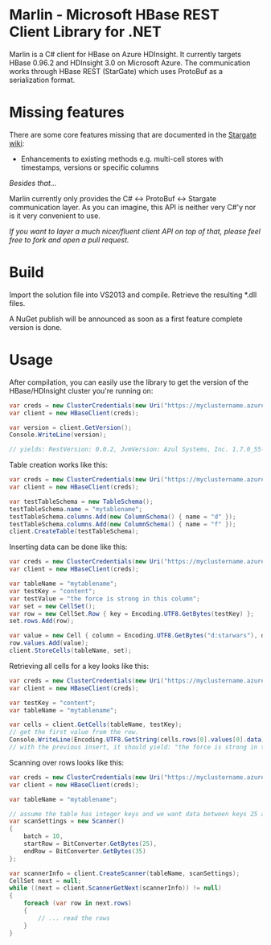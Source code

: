 Marlin - Microsoft HBase REST Client Library for .NET
======

Marlin is a C# client for HBase on Azure HDInsight.
It currently targets HBase 0.96.2 and HDInsight 3.0 on Microsoft Azure.
The communication works through HBase REST (StarGate) which uses ProtoBuf as a serialization format.

Missing features
================

There are some core features missing that are documented in the [Stargate wiki](http://wiki.apache.org/hadoop/Hbase/Stargate "stargate docs"):
- Enhancements to existing methods e.g. multi-cell stores with timestamps, versions or specific columns

_Besides that..._

Marlin currently only provides the C# <-> ProtoBuf <-> Stargate communication layer.
As you can imagine, this API is neither very C#'y nor is it very convenient to use.

*If you want to layer a much nicer/fluent client API on top of that, please feel free to fork and open a pull request.*

Build
=====

Import the solution file into VS2013 and compile. Retrieve the resulting *.dll files.

A NuGet publish will be announced as soon as a first feature complete version is done.

Usage
=====

After compilation, you can easily use the library to get the version of the HBase/HDInsight cluster you're running on:
```csharp
var creds = new ClusterCredentials(new Uri("https://myclustername.azurehdinsight.net"), "myusername", "mypassword");
var client = new HBaseClient(creds);

var version = client.GetVersion();
Console.WriteLine(version);

// yields: RestVersion: 0.0.2, JvmVersion: Azul Systems, Inc. 1.7.0_55-24.55-b03, OsVersion: Windows Server 2012 R2 6.3 amd64, ServerVersion: jetty/6.1.26, JerseyVersion: 1.8, ExtensionObject:
```

Table creation works like this:
```csharp
var creds = new ClusterCredentials(new Uri("https://myclustername.azurehdinsight.net"), "myusername", "mypassword");
var client = new HBaseClient(creds);

var testTableSchema = new TableSchema();
testTableSchema.name = "mytablename";
testTableSchema.columns.Add(new ColumnSchema() { name = "d" });
testTableSchema.columns.Add(new ColumnSchema() { name = "f" });
client.CreateTable(testTableSchema);
```

Inserting data can be done like this:
```csharp
var creds = new ClusterCredentials(new Uri("https://myclustername.azurehdinsight.net"), "myusername", "mypassword");
var client = new HBaseClient(creds);

var tableName = "mytablename";
var testKey = "content";
var testValue = "the force is strong in this column";
var set = new CellSet();
var row = new CellSet.Row { key = Encoding.UTF8.GetBytes(testKey) };
set.rows.Add(row);

var value = new Cell { column = Encoding.UTF8.GetBytes("d:starwars"), data = Encoding.UTF8.GetBytes(testValue) };
row.values.Add(value);
client.StoreCells(tableName, set);
```

Retrieving all cells for a key looks like this:
```csharp
var creds = new ClusterCredentials(new Uri("https://myclustername.azurehdinsight.net"), "myusername", "mypassword");
var client = new HBaseClient(creds);

var testKey = "content";
var tableName = "mytablename";

var cells = client.GetCells(tableName, testKey);
// get the first value from the row.
Console.WriteLine(Encoding.UTF8.GetString(cells.rows[0].values[0].data));
// with the previous insert, it should yield: "the force is strong in this column"
```

Scanning over rows looks like this:
```csharp
var creds = new ClusterCredentials(new Uri("https://myclustername.azurehdinsight.net"), "myusername", "mypassword");
var client = new HBaseClient(creds);

var tableName = "mytablename";

// assume the table has integer keys and we want data between keys 25 and 35
var scanSettings = new Scanner()
{
	batch = 10,
	startRow = BitConverter.GetBytes(25),
	endRow = BitConverter.GetBytes(35)
};

var scannerInfo = client.CreateScanner(tableName, scanSettings);
CellSet next = null;
while ((next = client.ScannerGetNext(scannerInfo)) != null)
{
	foreach (var row in next.rows)
    {
    	// ... read the rows
    }
}
```
